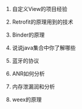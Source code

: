 1. 自定义View的项目经验
   
1. Retrofit的原理用到的技术
   
1. Binder的原理
   
1. 说说java集合中你了解哪些
   
1. 蓝牙的协议
   
1. ANR如何分析
   
1. 内存泄漏润和分析
   
1. weex的原理
   
